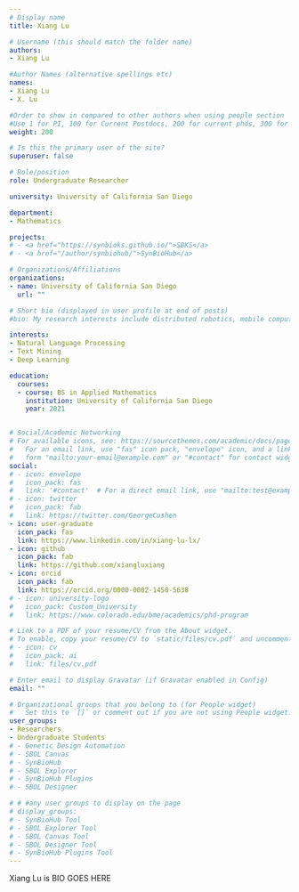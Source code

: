 ```yaml
---
# Display name
title: Xiang Lu

# Username (this should match the folder name)
authors:
- Xiang Lu

#Author Names (alternative spellings etc)
names:
- Xiang Lu
- X. Lu

#Order to show in compared to other authors when using people section
#Use 1 for PI, 100 for Current Postdocs, 200 for current phds, 300 for current masters, 400 for current undergrads, 800 for alum postdocs, 810 for alum phds, 820 for alum masters, and 830 for alum undergrads, 900 for tools, 1000 for projects, 900 for tools, 1000 for projects
weight: 200

# Is this the primary user of the site?
superuser: false

# Role/position
role: Undergraduate Researcher

university: University of California San Diego

department:
- Mathematics

projects:
# - <a href="https://synbioks.github.io/">SBKS</a>
# - <a href="/author/synbiohub/">SynBioHub</a>

# Organizations/Affiliations
organizations:
- name: University of California San Diego
  url: ""

# Short bio (displayed in user profile at end of posts)
#bio: My research interests include distributed robotics, mobile computing and programmable matter.

interests:
- Natural Language Processing
- Text Mining
- Deep Learning

education:
  courses:
  - course: BS in Applied Mathematics
    institution: University of California San Diego
    year: 2021


# Social/Academic Networking
# For available icons, see: https://sourcethemes.com/academic/docs/page-builder/#icons
#   For an email link, use "fas" icon pack, "envelope" icon, and a link in the
#   form "mailto:your-email@example.com" or "#contact" for contact widget.
social:
# - icon: envelope
#   icon_pack: fas
#   link: '#contact'  # For a direct email link, use "mailto:test@example.org".
# - icon: twitter
#   icon_pack: fab
#   link: https://twitter.com/GeorgeCushen
- icon: user-graduate
  icon_pack: fas
  link: https://www.linkedin.com/in/xiang-lu-lx/
- icon: github
  icon_pack: fab
  link: https://github.com/xiangluxiang
- icon: orcid
  icon_pack: fab
  link: https://orcid.org/0000-0002-1450-5638
# - icon: university-logo
#   icon_pack: Custom_University
#   link: https://www.colorado.edu/bme/academics/phd-program

# Link to a PDF of your resume/CV from the About widget.
# To enable, copy your resume/CV to `static/files/cv.pdf` and uncomment the lines below.
# - icon: cv
#   icon_pack: ai
#   link: files/cv.pdf

# Enter email to display Gravatar (if Gravatar enabled in Config)
email: ""

# Organizational groups that you belong to (for People widget)
#   Set this to `[]` or comment out if you are not using People widget.
user_groups:
- Researchers
- Undergraduate Students
# - Genetic Design Automation
# - SBOL Canvas
# - SynBioHub
# - SBOL Explorer
# - SynBioHub Plugins
# - SBOL Designer

# # #any user groups to display on the page
# display_groups:
# - SynBioHub Tool
# - SBOL Explorer Tool
# - SBOL Canvas Tool
# - SBOL Designer Tool
# - SynBioHub Plugins Tool
---
```


Xiang Lu is BIO GOES HERE
